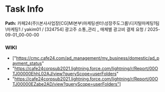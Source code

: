# Task Info

**Path:** 카페24(주)\본사사업장\[CG]MI본부\마케팅센터\성장주도그룹\디지털마케팅1팀\마케팅1 / yakim01 / [324754] 광고주 소통_관리 _ 매체별 광고비 결제 요청 / 2025-09-01_00-00-00

### WIKI
- ["https://cmc.cafe24.com/ad_management/my_business/domestic/ad_payment_status"
- "https://cafe24corpsub2021.lightning.force.com/lightning/r/Report/00OTJ00000EhhL02AJ/view?queryScope=userFolders"
- "https://cafe24corpsub2021.lightning.force.com/lightning/r/Report/00OTJ00000EZabe2AD/view?queryScope=userFolders"]

